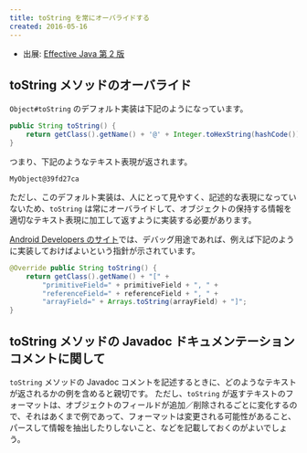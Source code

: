 ```yaml
---
title: toString を常にオーバライドする
created: 2016-05-16
---
```


* 出展: <a href="http://hb.afl.rakuten.co.jp/hgc/144180a1.9ac213ee.144180a2.e4d0f394/?pc=http%3a%2f%2fitem.rakuten.co.jp%2fbook%2f12699391%2f%3fscid%3daf_link_txt&amp;m=http%3a%2f%2fm.rakuten.co.jp%2fbook%2fi%2f16859484%2f" target="_blank">Effective Java 第 2 版</a>


toString メソッドのオーバライド
----

`Object#toString` のデフォルト実装は下記のようになっています。

```java
public String toString() {
    return getClass().getName() + '@' + Integer.toHexString(hashCode());
}
```

つまり、下記のようなテキスト表現が返されます。

```
MyObject@39fd27ca
```

ただし、このデフォルト実装は、人にとって見やすく、記述的な表現になっていないため、`toString` は常にオーバライドして、オブジェクトの保持する情報を適切なテキスト表現に加工して返すように実装する必要があります。

[Android Developers のサイト](http://developer.android.com/intl/ja/reference/java/lang/Object.html#writing_toString)では、デバッグ用途であれば、例えば下記のように実装しておけばよいという指針が示されています。

```java
@Override public String toString() {
    return getClass().getName() + "[" +
        "primitiveField=" + primitiveField + ", " +
        "referenceField=" + referenceField + ", " +
        "arrayField=" + Arrays.toString(arrayField) + "]";
}
```

toString メソッドの Javadoc ドキュメンテーションコメントに関して
----

`toString` メソッドの Javadoc コメントを記述するときに、どのようなテキストが返されるかの例を含めると親切です。
ただし、`toString` が返すテキストのフォーマットは、オブジェクトのフィールドが追加／削除されるごとに変化するので、それはあくまで例であって、フォーマットは変更される可能性があること、パースして情報を抽出したりしないこと、などを記載しておくのがよいでしょう。

